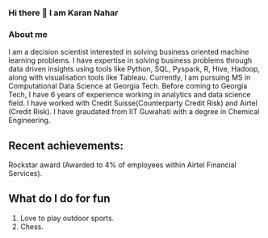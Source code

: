 ### Hi there 👋 I am Karan Nahar

<!--
**karan2909/karan2909** is a ✨ _special_ ✨ repository because its `README.md` (this file) appears on your GitHub profile.

Here are some ideas to get you started:

- 🔭 I’m currently working on ...
- 🌱 I’m currently learning ...
- 👯 I’m looking to collaborate on ...
- 🤔 I’m looking for help with ...
- 💬 Ask me about ...
- 📫 How to reach me: ...
- 😄 Pronouns: ...
- ⚡ Fun fact: ...
-->

### About me
I am a decision scientist interested in solving business oriented machine learning problems. I have expertise in solving business problems through data driven insights using tools like Python, SQL, Pyspark, R, Hive, Hadoop, along with visualisation tools like Tableau.
Currently, I am pursuing MS in Computational Data Science at Georgia Tech. Before coming to Georgia Tech, I have 6 years of experience working in analytics and data science field. I have worked with Credit Suisse(Counterparty Credit Risk) and Airtel (Credit Risk). I have graudated from IIT Guwahati with a degree in Chemical Engineering.

## Recent achievements: 
Rockstar award (Awarded to 4% of employees within Airtel Financial Services).

## What do I do for fun
1) Love to play outdoor sports.
2) Chess.
